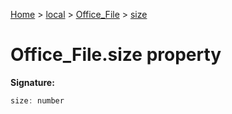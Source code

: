 [Home](./index) &gt; [local](local.md) &gt; [Office\_File](local.office_file.md) &gt; [size](local.office_file.size.md)

# Office\_File.size property


**Signature:**
```javascript
size: number
```
